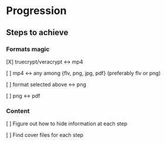 # Progression


## Steps to achieve

### Formats magic

[X] truecrypt/veracrypt <-> mp4

[ ] mp4 <-> any among {flv, png, jpg, pdf} (preferably flv or png)

[ ] format selected above <-> png

[ ] png <-> pdf

### Content

[ ] Figure out how to hide information at each step

[ ] Find cover files for each step
